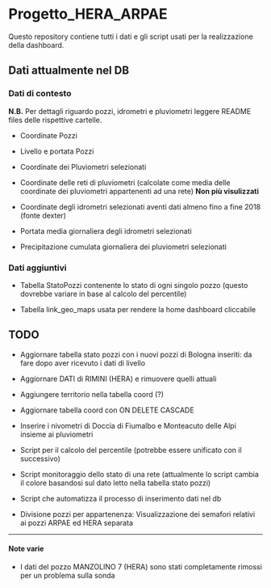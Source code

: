 # Progetto_HERA_ARPAE
Questo repository contiene tutti i dati e gli script usati per la realizzazione della dashboard.


## Dati attualmente nel DB
### Dati di contesto
**N.B.** Per dettagli riguardo pozzi, idrometri e pluviometri leggere README files delle rispettive cartelle.
* Coordinate Pozzi

* Livello e portata Pozzi

* Coordinate dei Pluviometri selezionati

* Coordinate delle reti di pluviometri (calcolate come media delle coordinate dei pluviometri appartenenti ad una rete) **Non più visulizzati**

* Coordinate degli idrometri selezionati aventi dati almeno fino a fine 2018 (fonte dexter)

* Portata media giornaliera degli idrometri selezionati

* Precipitazione cumulata giornaliera dei pluviometri selezionati

### Dati aggiuntivi
* Tabella StatoPozzi contenente lo stato di ogni singolo pozzo (questo dovrebbe variare in base al calcolo del percentile)

* Tabella link_geo_maps usata per rendere la home dashboard cliccabile




## TODO

* Aggiornare tabella stato pozzi con i nuovi pozzi di Bologna inseriti: da fare dopo aver ricevuto i dati di livello

* Aggiornare DATI di RIMINI (HERA) e rimuovere quelli attuali

* Aggiungere territorio nella tabella coord (?)

* Aggiornare tabella coord con ON DELETE CASCADE

* Inserire i nivometri di Doccia di Fiumalbo e Monteacuto delle Alpi insieme ai pluviometri

* Script per il calcolo del percentile (potrebbe essere unificato con il successivo)

* Script monitoraggio dello stato di una rete (attualmente lo script cambia il colore basandosi sul dato letto nella tabella stato pozzi)

* Script che automatizza il processo di inserimento dati nel db

* Divisione pozzi per appartenenza: Visualizzazione dei semafori relativi ai pozzi ARPAE ed HERA separata

****
#### Note varie
* I dati del pozzo MANZOLINO 7 (HERA) sono stati completamente rimossi per un problema sulla sonda